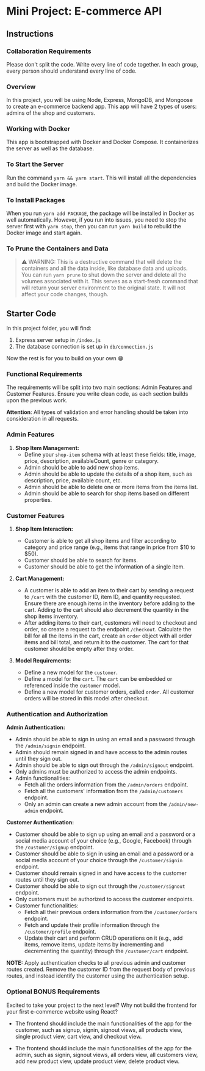 # Mini Project: E-commerce API

## Instructions

### Collaboration Requirements

Please don't split the code. Write every line of code together. In each group, every person should understand every line of code.

### Overview

In this project, you will be using Node, Express, MongoDB, and Mongoose to create an e-commerce backend app. This app will have 2 types of users: admins of the shop and customers.

### Working with Docker

This app is bootstrapped with Docker and Docker Compose. It containerizes the server as well as the database.

### To Start the Server

Run the command `yarn && yarn start`. This will install all the dependencies and build the Docker image.

### To Install Packages

When you run `yarn add PACKAGE`, the package will be installed in Docker as well automatically. However, if you run into issues, you need to stop the server first with `yarn stop`, then you can run `yarn build` to rebuild the Docker image and start again.

### To Prune the Containers and Data

> ⚠️ WARNING: This is a destructive command that will delete the containers and all the data inside, like database data and uploads. You can run `yarn prune` to shut down the server and delete all the volumes associated with it. This serves as a start-fresh command that will return your server environment to the original state. It will not affect your code changes, though.

## Starter Code

In this project folder, you will find:

1. Express server setup in `/index.js`
2. The database connection is set up in `db/connection.js`

Now the rest is for you to build on your own 😁

### Functional Requirements

The requirements will be split into two main sections: Admin Features and Customer Features. Ensure you write clean code, as each section builds upon the previous work.

**Attention**: All types of validation and error handling should be taken into consideration in all requests.

### Admin Features

1. **Shop Item Management:**
   - Define your `shop-item` schema with at least these fields: title, image, price, description, availableCount, genre or category.
   - Admin should be able to add new shop items.
   - Admin should be able to update the details of a shop item, such as description, price, available count, etc.
   - Admin should be able to delete one or more items from the items list.
   - Admin should be able to search for shop items based on different properties.

### Customer Features

1. **Shop Item Interaction:**

   - Customer is able to get all shop items and filter according to category and price range (e.g., items that range in price from $10 to $50).
   - Customer should be able to search for items.
   - Customer should be able to get the information of a single item.

2. **Cart Management:**

   - A customer is able to add an item to their cart by sending a request to `/cart` with the customer ID, item ID, and quantity requested. Ensure there are enough items in the inventory before adding to the cart. Adding to the cart should also decrement the quantity in the shop items inventory.
   - After adding items to their cart, customers will need to checkout and order, so create a request to the endpoint `/checkout`. Calculate the bill for all the items in the cart, create an `order` object with all order items and bill total, and return it to the customer. The cart for that customer should be empty after they order.

3. **Model Requirements:**
   - Define a new model for the `customer`.
   - Define a model for the `cart`. The `cart` can be embedded or referenced inside the `customer` model.
   - Define a new model for customer orders, called `order`. All customer orders will be stored in this model after checkout.

### Authentication and Authorization

**Admin Authentication:**

- Admin should be able to sign in using an email and a password through the `/admin/signin` endpoint.
- Admin should remain signed in and have access to the admin routes until they sign out.
- Admin should be able to sign out through the `/admin/signout` endpoint.
- Only admins must be authorized to access the admin endpoints.
- Admin functionalities:
  - Fetch all the orders information from the `/admin/orders` endpoint.
  - Fetch all the customers' information from the `/admin/customers` endpoint.
  - Only an admin can create a new admin account from the `/admin/new-admin` endpoint.

**Customer Authentication:**

- Customer should be able to sign up using an email and a password or a social media account of your choice (e.g., Google, Facebook) through the `/customer/signup` endpoint.
- Customer should be able to sign in using an email and a password or a social media account of your choice through the `/customer/signin` endpoint.
- Customer should remain signed in and have access to the customer routes until they sign out.
- Customer should be able to sign out through the `/customer/signout` endpoint.
- Only customers must be authorized to access the customer endpoints.
- Customer functionalities:
  - Fetch all their previous orders information from the `/customer/orders` endpoint.
  - Fetch and update their profile information through the `/customer/profile` endpoint.
  - Update their cart and perform CRUD operations on it (e.g., add items, remove items, update items by incrementing and decrementing the quantity) through the `/customer/cart` endpoint.

**NOTE:** Apply authentication checks to all previous admin and customer routes created. Remove the customer ID from the request body of previous routes, and instead identify the customer using the authentication setup.

### Optional BONUS Requirements

Excited to take your project to the next level? Why not build the frontend for your first e-commerce website using React?

- The frontend should include the main functionalities of the app for the customer, such as signup, signin, signout views, all products view, single product view, cart view, and checkout view.

- The frontend should include the main functionalities of the app for the admin, such as signin, signout views, all orders view, all customers view, add new product view, update product view, delete product view.
